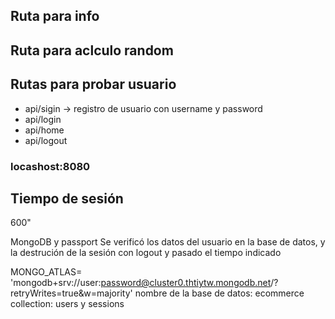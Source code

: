 ## Ruta para info

## Ruta para aclculo random


## Rutas para probar usuario
- api/sigin -> registro de usuario con username y password
- api/login 
- api/home 
- api/logout 

### locashost:8080

## Tiempo de sesión
600"

MongoDB y passport
Se verificó los datos del usuario en la base de datos, y la destrución de la sesión con logout y pasado el tiempo indicado


MONGO_ATLAS= 'mongodb+srv://user:password@cluster0.thtiytw.mongodb.net/?retryWrites=true&w=majority'
nombre de la base de datos: ecommerce collection: users y sessions